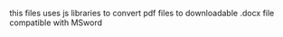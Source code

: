 this files uses js libraries to convert pdf files to downloadable .docx file compatible with MSword
